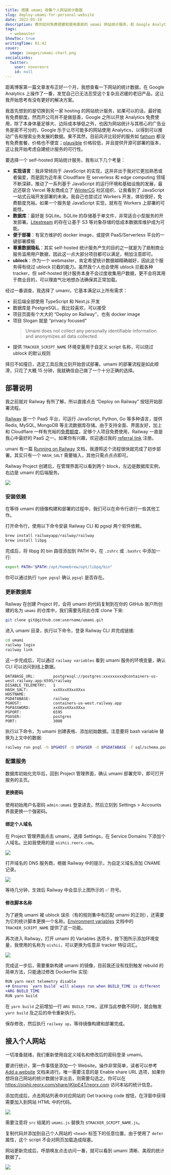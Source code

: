 ```yaml
---
title: 搭建 umami 收集个人网站统计数据
slug: deploy-umami-for-personal-website
date: 2022-05-19
description: 教你如何免费搭建和使用美丽的 umami 网站统计服务，和 Google Analytics 说再见。
tags:
  - webmaster
ShowToc: true
writingTime: 01:42
cover:
  image: images/umami-chart.png
socialLinks:
  twitter:
    user: novoreorx
    id: null
---
```


距离博客第一篇文章发布正好一个月，我想查看一下网站的统计数据，在 Google Analytics 上操作了一番，发觉自己已无法忍受这个复杂且迟缓的老旧产品，这让我开始思考有没有更好的解决方案。

我首先想到的是切换到另一家 hosting 的网站统计服务，如果可以的话，最好能有免费额度。然而开公司并不是做慈善，Google 之所以开放 Analytics 免费使用，除了本身体量足够大、边际成本够低之外，也因为网站统计与其核心的广告业务是密不可分的，Google 乐于让尽可能多的网站使用 Analytics，以得到可以推动广告和搜索业务发展的数据。果不其然，目前风评比较好的服务如 [fathom](https://usefathom.com/pricing) 都没有免费套餐，价格也不便宜；[plausible](https://plausible.io/#pricing) 价格较低，并且提供开源可部署的版本，这让我开始考虑自建统计服务的可行性。

要选择一个 self-hosted 网站统计服务，我有以下几个考量：
- **实现语言**：我非常倾向于 JavaScript 的实现，这并非出于我对它更加熟悉或者偏爱，而是因为近年来 Cloudflare 在 serverless 和 edge computing 领域不断深耕，推动了一系列基于 JavaScript 的运行环境和基础设施的发展，最近还联合 Vercel 等友商成立了 [WinterCG](https://blog.cloudflare.com/introducing-the-wintercg/) 社区组织，让我看到了 JavaScript 一站式云端开发部署的未来。我自己也尝试过 Workers 开发，体验很好，免费额度充裕。如果一个服务是 JavaScript 实现，就有在 Workers 上部署的可能性。
- **数据库**：最好是 SQLite。SQLite 的存储基于单文件，非常适合小型服务的开发部署。[Litestream](https://litestream.io/) 的存在让基于 S3 等对象存储的低成本数据库维护成为可能。
- **便于部署**：有官方维护的 docker image，或提供 PaaS/Serverless 平台的一键部署模板
- **尊重数据隐私**：其实 self-hosted 统计服务产生的目的之一就是为了抵制商业服务滥用用户数据，因此这一点大部分项目都可以满足，稍加注意即可。
- **ublock**：作为一个 webmaster，肯定希望统计数据越精确越好，因此这个服务得有绕过 ublock 拦截的能力。虽然我个人也会使用 ublock 拦截各种 tracker，但 self-hosted 统计服务本身不会过度收集用户数据，更不会将其用于商业目的，可以理直气壮地想办法确保其正常加载。

经过一番调查，我选择了 umami，它基本满足以上所有需求：
- 前后端全部使用 TypeScript 和 Next.js 开发
- 数据库是 PostgreSQL，我比较喜欢，可以接受
- 项目页面有个大大的 “Deploy on Railway”，也有 docker image
- 项目 Slogan 就是 “privacy focused”
    > Umami does not collect any personally identifiable information and anonymizes all data collected.
- 提供 `TRACKER_SCRIPT_NAME` 环境变量用于自定义 script 名称，可以绕过 ublock 的默认规则

择日不如撞日，选定工具后我立刻开始尝试部署。umami 的部署流程是如此顺滑，只花了大概 15 分钟，我就确信自己做了一个十分正确的选择。

## 部署说明

我之前就对 Railway 有所了解，所以直接点击 “Deploy on Railway” 按钮开始部署流程。

[Railway](https://railway.app) 是一个 PaaS 平台，可运行 JavaScript, Python, Go 等多种语言，提供 Redis, MySQL, MongoDB 等主流数据库存储。由于支持全面、界面友好，加上和 Cloudflare 一样有充裕的[免费额度](https://railway.app/pricing)，足够个人项目免费使用，Railway 一直是我心中最好的 PaaS 之一。如果你有兴趣，欢迎通过我的 [referral link](https://railway.app?referralCode=XkWaVV) 注册。

umani 有一篇 [Running on Railway](https://umami.is/docs/running-on-railway) 文档，我遵照这个流程很快就完成了初步部署。其实只有一个 `HASH_SALT` 需要输入，其他只需点点点即可。

Railway Project 创建后，在管理界面可以看到两个 block，左边是数据库实例，右边是 umami 的后端服务。

![](./images/railway.png)

### 安装依赖

在等待 umami 的镜像构建和部署的过程中，我们可以在命令行进行一些其他工作。

打开命令行，使用以下命令安装 Railway CLI 和 pgsql 两个软件依赖。

```bash
brew install railwayapp/railway/railway
brew install libpg
```

完成后，将 libpg 的 bin 路径添加到 PATH 中，在 `.zshrc` 或 `.bashrc` 中添加一行:

```bash
export PATH="$PATH:/opt/homebrew/opt/libpq/bin"
```

你可以通过执行 `type pgsql` 确认 `pgsql` 是否存在。

### 更新数据库

Railway 在创建 Project 时，会将 umami 的代码复制到在你的 GitHub 账户所创建的名为 `umami` 的仓库中，我们需要先将此仓库 clone 下来:

```bash
git clone git@github.com:username/umami.git
```

进入 umami 目录，执行以下命令，登录 Railway CLI 并完成链接:

```bash
cd umami
railway login
railway link
```

这一步完成后，可以通过 `railway variables` 看到 umami 服务的环境变量，确认 CLI 可以访问到线上数据。

```
DATABASE_URL:        postgresql://postgres:xxxxxxxxx@containers-us-west.railway.app:6595/railway
DISABLE_TELEMETRY:   1
HASH_SALT:           xxXXxxXXxxXXxx
HOSTNAME:
PGDATABASE:          railway
PGHOST:              containers-us-west.railway.app
PGPASSWORD:          xxXXxxXXxxXXxx
PGPORT:              6595
PGUSER:              postgres
PORT:                3000
```

执行以下命令，为 umami 创建表格、添加初始数据。注意要将 bash variable 替换为上文中的数据:

```bash
railway run psql -h $PGHOST -U $PGUSER -d $PGDATABASE -f sql/schema.postgresql.sql
```

### 配置服务

数据库初始化完毕后，回到 Project 管理界面，确认 umami 部署完毕，即可打开服务的主页。

#### 更换密码

使用初始用户名密码 `admin:umami` 登录进去，然后立刻到 Settings > Accounts 界面更换一个强密码。

#### 绑定个人域名

在 Project 管理界面点击 umami，选择 Settings，在 Service Domains 下添加个人域名。比如我使用的是 `oishii.reorx.com`。

![](./images/railway-1.png)

打开域名的 DNS 服务商，根据 Railway 中的提示，为自定义域名添加 CNAME 记录。

![](./images/cloudflare.png)

等待几分钟，生效后 Railway 中会显示上图所示的 ✅ 符号。

#### 修改脚本名称

为了避免 umami 被 ublock 误杀（有的规则集中有匹配 umami 的正则），还需要为它的统计脚本更换一个名称。[Environment variables](https://umami.is/docs/environment-variables) 文档中的 `TRACKER_SCRIPT_NAME` 提供了这一功能。

再次进入 Railway，打开 umami 的 Variables 选项卡，按下图所示添加环境变量，我使用的名称为 `oishii`，可以更换为任意非 tracker 特征词汇。

![](./images/railway-2.png)

完成这一步后，需要重新构建 umami 的镜像，目前我还没有找到触发 rebuild 的简单方法，只能通过修改 Dockerfile 实现:

```diff
RUN yarn next telemetry disable
+# Ensures `yarn build` will always run when BUILD_TIME is different
+ARG BUILD_TIME
RUN yarn build
```

在 `yarn build` 之前增加一行 `ARG BUILD_TIME`，这样当此参数不同时，就会触发 `yarn build` 及之后的命令重新执行。

保存修改，然后执行 `railway up`，等待镜像构建和部署完成。

## 接入个人网站

一切准备就绪，我们重新使用自定义域名和修改后的密码登录 umami。

要进行统计，第一件事情是添加一个 Website。操作非常简单，读者可以参考 [Add a website](https://umami.is/docs/add-a-website) 文档来进行。唯一需要注意的是 Enable share URL 选项，如果你想将自己网站的统计数据分享出去，则需要勾选之。你可以在 https://oishii.reorx.com/share/jKljpE4T/reorx.com 访问本站的统计信息。

添加完成后，点击网站列表中对应网站的 Get tracking code 按钮，在浮窗中获得需要加入到网站 HTML 中的代码。

![](./images/umami.png)

需要注意将 `src` 结尾的 `umami.js` 替换为 `$TRACKER_SCRIPT_NAME.js`。

复制代码并添加到自己个人网站的 `<head>` 标签下的任意位置，由于使用了 `defer` 属性，这个 script 不会对网页加载造成阻塞。

网站更新完成后，呼朋唤友点击访问一番，就可以看到 umami 清晰、美观的统计数据了。

![](./images/umami-1.png)